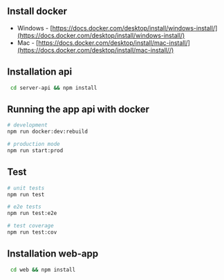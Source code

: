 ## Install docker

- Windows - [https://docs.docker.com/desktop/install/windows-install/](https://docs.docker.com/desktop/install/windows-install/)
- Mac - [https://docs.docker.com/desktop/install/mac-install/](https://docs.docker.com/desktop/install/mac-install//)

## Installation api

```bash
 cd server-api && npm install
```
## Running the app api with docker

```bash
# development
npm run docker:dev:rebuild

# production mode
npm run start:prod
```
## Test

```bash
# unit tests
npm run test

# e2e tests
npm run test:e2e

# test coverage
npm run test:cov
```
## Installation web-app

```bash
 cd web && npm install
```